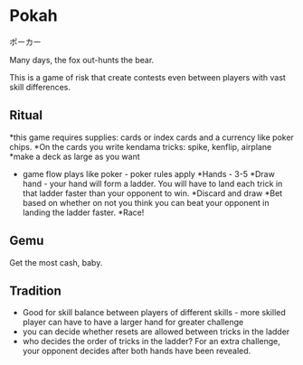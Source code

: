 # Pokah

ポーカー

Many days, the fox out-hunts the bear. 

This is a game of risk that create contests even between players with vast skill differences. 

## Ritual

*this game requires supplies: cards or index cards and a currency like poker chips. 
*On the cards you write kendama tricks: spike, kenflip, airplane 
*make a deck as large as you want 
* game flow plays like poker - poker rules apply
*Hands - 3-5 
*Draw hand - your hand will form a ladder. You will have to land each trick in that ladder faster than your opponent to win. 
*Discard and draw 
*Bet based on whether on not you think you can beat your opponent in landing the ladder faster. 
*Race! 

## Gemu
Get the most cash, baby. 

## Tradition 
* Good for skill balance between players of different skills - more skilled player can have to have a larger hand for greater challenge 
* you can decide whether resets are allowed between tricks in the ladder
* who decides the order of tricks in the ladder? For an extra challenge, your opponent decides after both hands have been revealed. 

